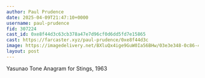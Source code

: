 ```yaml
---
author: Paul Prudence
date: 2025-04-09T21:47:10+0000
username: paul-prudence
fid: 307224
cast_id: 0xe8f44d3c63cb378a47e7d96cf0d6dd5fd7e15865
cast: https://farcaster.xyz/paul-prudence/0xe8f44d3c
image: https://imagedelivery.net/BXluQx4ige9GuW0Ia56BHw/03e3e348-0c86-4665-efdd-e96ed97af700/original
layout: post
---
```


Yasunao Tone
Anagram for Stings, 1963

<img src='https://imagedelivery.net/BXluQx4ige9GuW0Ia56BHw/03e3e348-0c86-4665-efdd-e96ed97af700/original' alt='' referrerpolicy='no-referrer'/>
